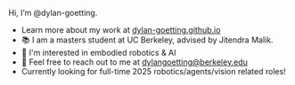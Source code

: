 Hi, I’m @dylan-goetting. 
- Learn more about my work at [dylan-goetting.github.io](https://dylan-goetting.github.io)
- 📚 I am a masters student at UC Berkeley, advised by Jitendra Malik. 
- 🤖 I'm interested in embodied robotics & AI
- 📧 Feel free to reach out to me at dylangoetting@berkeley.edu
- Currently looking for full-time 2025 robotics/agents/vision related roles!

<!---
dylan-goetting/dylan-goetting is a ✨ special ✨ repository because its `README.md` (this file) appears on your GitHub profile.
You can click the Preview link to take a look at your changes.
--->
